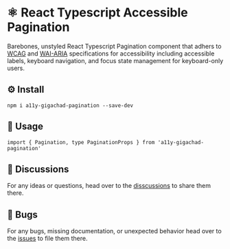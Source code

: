 # ⚛️ React Typescript Accessible Pagination

Barebones, unstyled React Typescript Pagination component that adhers to [WCAG](https://www.w3.org/WAI/standards-guidelines/wcag/) and [WAI-ARIA](https://www.w3.org/WAI/ARIA/apg/) specifications for accessibility including accessible labels, keyboard navigation, and focus state management for keyboard-only users.

## ⚙️ Install

```
npm i a11y-gigachad-pagination --save-dev
```

## 📖 Usage

```
import { Pagination, type PaginationProps } from 'a11y-gigachad-pagination'
```

## 💬 Discussions

For any ideas or questions, head over to the [disscussions](https://github.com/a11y-gigachad-org/a11y-gigachad-pagination/discussions) to share them there.

## 🐛 Bugs

For any bugs, missing documentation, or unexpected behavior head over to the [issues](https://github.com/a11y-gigachad-org/a11y-gigachad-pagination/issues) to file them there.
